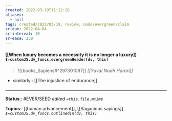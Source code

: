 ```yaml
---
created: 2022-03-19T11:12:28 
aliases:
  - null
tags: created/2022/03/19, review, node/evergreen/claim
sr-due: 2022-04-04
sr-interval: 10
sr-ease: 230
---
```


#### [[When luxury becomes a necessity it is no longer a luxury]] `$=customJS.dv_funcs.evergreenHeader(dv, this)`

> ![[books_Sapiens#^297301087]]
> <Cite>[[Yuval Noah Harari]]</Cite>

- similarly:: [[The injustice of endurance]]

### <hr class="footnote"/>

**Status**:: #EVER/SEED 
*edited `=this.file.mtime`*

**Topics**:: [[human advancement]], [[Sagacious sayings]]
*`$=customJS.dv_funcs.outlinedIn(dv, this)`*
